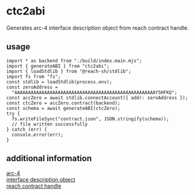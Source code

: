 # ctc2abi

Generates arc-4 interface description object from reach contract handle.

## usage

```
import * as backend from "./build/index.main.mjs";
import { generateABI } from "ctc2abi";
import { loadStdlib } from "@reach-sh/stdlib";
import fs from "fs";
const stdlib = loadStdlib(process.env);
const zeroAddress =
  "AAAAAAAAAAAAAAAAAAAAAAAAAAAAAAAAAAAAAAAAAAAAAAAAAAAAY5HFKQ";
const accZero = await stdlib.connectAccount({ addr: zeroAddress });
const ctcZero = accZero.contract(backend);
const schema = await generateABI(ctcZero);
try {
  fs.writeFileSync("contract.json", JSON.stringify(schema));
  // file written successfully
} catch (err) {
  console.error(err);
}
```

## additional information

[arc-4](https://github.com/algorandfoundation/ARCs/blob/main/ARCs/arc-0004.md)  
[interface description object](https://developer.algorand.org/docs/get-details/dapps/smart-contracts/ABI/#api)  
[reach contract handle](https://docs.reach.sh/frontend/#ref-frontends-js-ctc)
